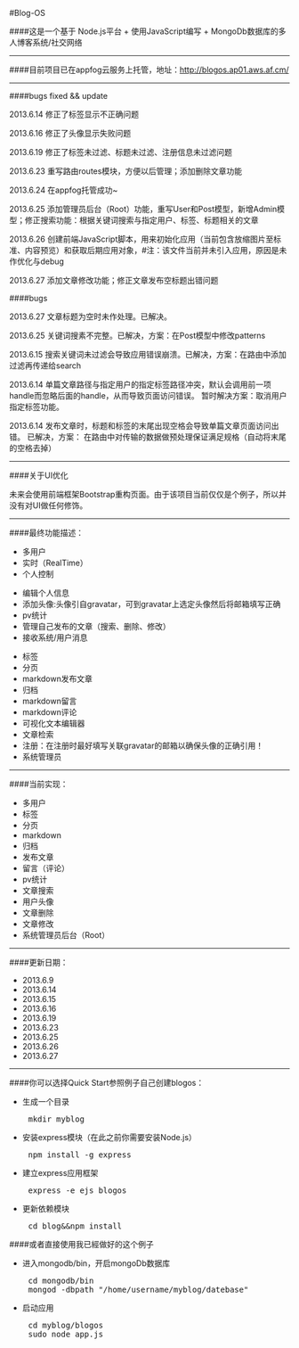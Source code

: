 #Blog-OS

####这是一个基于
Node.js平台 + 
使用JavaScript编写 + 
MongoDb数据库的多人博客系统/社交网络
<hr>

####目前项目已在appfog云服务上托管，地址：http://blogos.ap01.aws.af.cm/

<hr>

####bugs fixed && update

2013.6.14 修正了标签显示不正确问题

2013.6.16 修正了头像显示失败问题

2013.6.19 修正了标签未过滤、标题未过滤、注册信息未过滤问题

2013.6.23 重写路由routes模块，方便以后管理；添加删除文章功能

2013.6.24 在appfog托管成功~

2013.6.25 添加管理员后台（Root）功能，重写User和Post模型，新增Admin模型；修正搜索功能：根据关键词搜索与指定用户、标签、标题相关的文章

2013.6.26 创建前端JavaScript脚本，用来初始化应用（当前包含放缩图片至标准、内容预览）和获取后期应用对象，#注：该文件当前并未引入应用，原因是未作优化与debug

2013.6.27 添加文章修改功能；修正文章发布空标题出错问题

####bugs

2013.6.27 文章标题为空时未作处理。已解决。

2013.6.25 关键词搜素不完整。已解决，方案：在Post模型中修改patterns

2013.6.15 搜索关键词未过滤会导致应用错误崩溃。已解决，方案：在路由中添加过滤再传递给search

2013.6.14 单篇文章路径与指定用户的指定标签路径冲突，默认会调用前一项handle而忽略后面的handle，从而导致页面访问错误。 暂时解决方案：取消用户指定标签功能。

2013.6.14 发布文章时，标题和标签的末尾出现空格会导致单篇文章页面访问出错。 已解决，方案： 在路由中对传输的数据做预处理保证满足规格（自动将末尾的空格去掉）
<hr>

####关于UI优化

未来会使用前端框架Bootstrap重构页面。由于该项目当前仅仅是个例子，所以并没有对UI做任何修饰。
<hr>

####最终功能描述：
+ 多用户
+ 实时（RealTime）
+ 个人控制
 - 编辑个人信息
 - 添加头像:头像引自gravatar，可到gravatar上选定头像然后将邮箱填写正确 
 - pv统计
 - 管理自己发布的文章（搜索、删除、修改）
 - 接收系统/用户消息
+ 标签
+ 分页
+ markdown发布文章
+ 归档
+ markdown留言
+ markdown评论
+ 可视化文本编辑器
+ 文章检索
+ 注册：在注册时最好填写关联gravatar的邮箱以确保头像的正确引用！
+ 系统管理员
<hr>

####当前实现：

+ 多用户
+ 标签
+ 分页
+ markdown
+ 归档
+ 发布文章
+ 留言（评论）
+ pv统计
+ 文章搜索
+ 用户头像
+ 文章删除
+ 文章修改
+ 系统管理员后台（Root）
<hr>

####更新日期： 

+ 2013.6.9
+ 2013.6.14
+ 2013.6.15
+ 2013.6.16
+ 2013.6.19
+ 2013.6.23
+ 2013.6.25
+ 2013.6.26
+ 2013.6.27
<hr>

####你可以选择Quick Start参照例子自己创建blogos：

+ 生成一个目录
<pre>
    mkdir myblog 
</pre>
+ 安装express模块（在此之前你需要安装Node.js）
<pre>
    npm install -g express
</pre>
+ 建立express应用框架
<pre>
    express -e ejs blogos
</pre>
+ 更新依赖模块
<pre>
    cd blog&&npm install
</pre>
  
####或者直接使用我已經做好的这个例子

+ 进入mongodb/bin，开启mongoDb数据库
<pre>
    cd mongodb/bin
    mongod -dbpath "/home/username/myblog/datebase" 
</pre>
+ 启动应用
<pre>
    cd myblog/blogos
    sudo node app.js
</pre>
